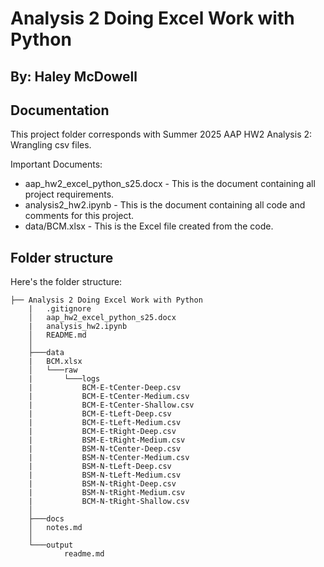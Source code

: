 # Analysis 2 Doing Excel Work with Python
## By: Haley McDowell

Documentation
--------------
This project folder corresponds with Summer 2025 AAP HW2 Analysis 2: Wrangling csv files.

Important Documents:
 - aap_hw2_excel_python_s25.docx - This is the document containing all project requirements.
 - analysis2_hw2.ipynb - This is the document containing all code and comments for this project.
 - data/BCM.xlsx - This is the Excel file created from the code.

Folder structure
-----------------

Here's the folder structure:

	├── Analysis 2 Doing Excel Work with Python	
		|   .gitignore	
		│   aap_hw2_excel_python_s25.docx
		|   analysis_hw2.ipynb
		│   README.md					
		│
		├───data	
		|   BCM.xlsx
		│   └───raw
		|       └───logs
		|           BCM-E-tCenter-Deep.csv
		|           BCM-E-tCenter-Medium.csv
		|           BCM-E-tCenter-Shallow.csv
		|           BCM-E-tLeft-Deep.csv
		|           BCM-E-tLeft-Medium.csv
		|           BCM-E-tRight-Deep.csv
		|           BSM-E-tRight-Medium.csv
		|           BSM-N-tCenter-Deep.csv
		|           BSM-N-tCenter-Medium.csv
		|           BSM-N-tLeft-Deep.csv
		|           BSM-N-tLeft-Medium.csv
		|           BSM-N-tRight-Deep.csv
		|           BSM-N-tRight-Medium.csv
		|           BCM-N-tRight-Shallow.csv
		│
		├───docs
		│   notes.md			
		│
		└───output
				readme.md			



